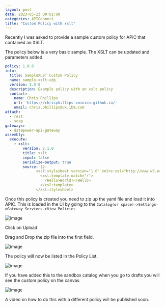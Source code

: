 ```yaml
---
layout: post
date: 2023-05-23 00:01:00
categories: APIConnect
title: "Custom Policy with xslt"
---
```


Recently I was asked to provide a sample custom policy for APIC that contained an XSLT.

<!--more-->

The policy below is a very basic sample. The XSLT can be updated and parameters added.

```yaml
policy: 1.0.0
info:
  title: SampleXLST Custom Policy
  name: sample-xslt-udp
  version: 1.0.0
  description: Example policy with an xslt policy
  contact:
    name: Chris Phillips
    url: 'https://chrisphillips-cminion.github.io/'
    email: chris.phillips@uk.ibm.com
attach:
  - rest
  - soap
gateways:
  - datapower-api-gateway
assembly:
  execute:
    - xslt:
        version: 2.1.0
        title: xslt
        input: false
        serialize-output: true
        source: |2-
              <xsl:stylesheet version="1.0" xmlns:xsl="http://www.w3.org/1999/XSL/Transform">
                <xsl:template match="/">
                  <Hello>World!</Hello>
                </xsl:template>
              </xsl:stylesheet>
```

Once this policy is created you need to zip up the yaml file and load it into APIC. This is loaded in the UI by going to the `Catalog(or space)->Settings->Gateway Serviecs->View Policies`

![image](/images/xslta)

Click on Upload

Drag and Drop the zip file into the first field.

![image](/images/xsltb)

The policy will now be listed in the Policy List.

![image](/images/xsltc)

If you have added this to the sandbox catalog when you go to drafts you will see the custom policy on the canvas.

![image](/images/xsltd)

A video on how to do this with a different policy will be published soon.
